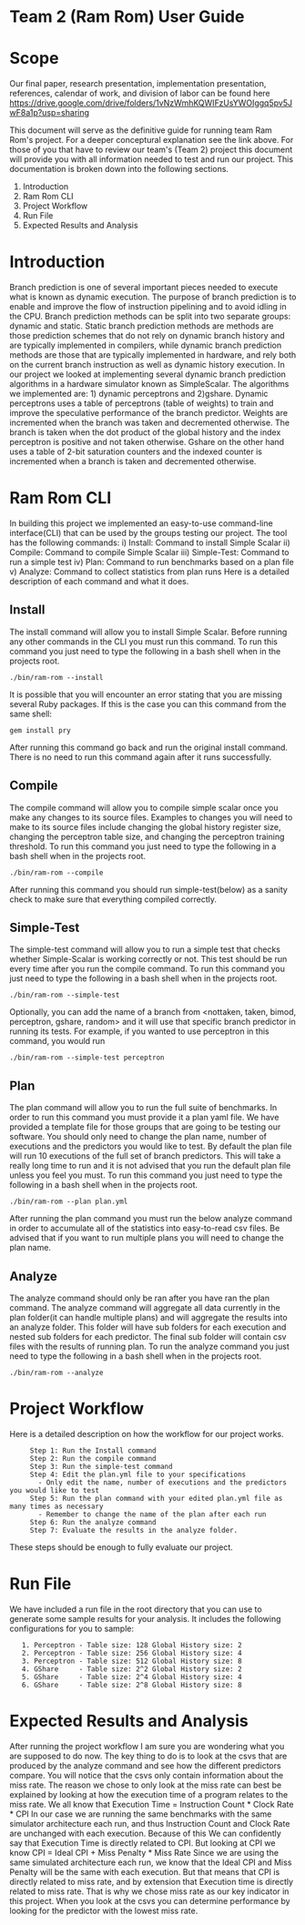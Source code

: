 # Team 2 (Ram Rom) User Guide

# Scope

Our final paper, research presentation, implementation presentation, references, calendar of work, and division of labor can be found here https://drive.google.com/drive/folders/1vNzWmhKQWIFzUsYWOIggq5pv5JwF8a1p?usp=sharing

This document will serve as the definitive guide for running team Ram Rom's project. For a deeper conceptural explanation see the link above. For those of you that have to review our team's (Team 2) project this document will provide you with all information needed to test and run our project. This documentation is broken down into the following sections.

1. Introduction
2. Ram Rom CLI
3. Project Workflow
4. Run File
5. Expected Results and Analysis


# Introduction

Branch prediction is one of several important pieces needed to execute what
is known as dynamic execution. The purpose of branch prediction is to enable
and improve the flow of instruction pipelining and to avoid idling in the CPU.
Branch prediction methods can be split into two separate groups: dynamic and
static. Static branch prediction methods are methods are those prediction
schemes that do not rely on dynamic branch history and are typically implemented
in compilers, while dynamic branch prediction methods are those that are typically
implemented in hardware, and rely both on the current branch instruction as well
as dynamic history execution. In our project we looked at implementing several
dynamic branch prediction algorithms in a hardware simulator known as SimpleScalar.
The algorithms we implemented are: 1) dynamic perceptrons and 2)gshare. Dynamic
perceptrons uses a table of perceptrons (table of weights) to train and
improve the speculative performance of the branch predictor. Weights are incremented
when the branch was taken and decremented otherwise. The branch is taken when the
dot product of the global history and the index perceptron is positive and not taken
otherwise. Gshare on the other hand uses a table of 2-bit saturation counters and
the indexed counter is incremented when a branch is taken and decremented otherwise.


# Ram Rom CLI

In building this project we implemented an easy-to-use command-line interface(CLI) that
can be used by the groups testing our project. The tool has the following commands:
    i) Install:                 Command to install Simple Scalar
    ii) Compile:                Command to compile Simple Scalar
    iii) Simple-Test:           Command to run a simple test
    iv) Plan:                   Command to run benchmarks based on a plan file
    v) Analyze:                 Command to collect statistics from plan runs
Here is a detailed description of each command and what it does.

## Install

The install command will allow you to install Simple Scalar. Before running any other commands in the CLI you must run this command. To run this command you just need to type the following in a bash shell when in the projects root.

```./bin/ram-rom --install```
    
It is possible that you will encounter an error stating that you are missing several Ruby packages. If this is the case you can this command from the same shell:

```gem install pry```

After running this command go back and run the original install command. There is no need to run this command again after it runs successfully.

## Compile

The compile command will allow you to compile simple scalar once you make any changes to its source files. Examples to changes you will need to make to its source files include changing the global history register size, changing the perceptron table size, and changing the perceptron training threshold. To run this command you just need to type the following
in a bash shell when in the projects root.

```./bin/ram-rom --compile```

After running this command you should run simple-test(below) as a sanity check to make sure
that everything compiled correctly.

## Simple-Test

The simple-test command will allow you to run a simple test that checks whether Simple-Scalar
is working correctly or not. This test should be run every time after you run the compile command.
To run this command you just need to type the following in a bash shell when in the projects root.

```./bin/ram-rom --simple-test```

Optionally, you can add the name of a branch from <nottaken, taken, bimod, perceptron, gshare, random>
and it will use that specific branch predictor in running its tests. For example, if you wanted to use
perceptron in this command, you would run

```./bin/ram-rom --simple-test perceptron```

## Plan

The plan command will allow you to run the full suite of benchmarks. In order to run this command you
must provide it a plan yaml file. We have provided a template file for those groups that are going to
be testing our software. You should only need to change the plan name, number of executions and the predictors
you would like to test. By default the plan file will run 10 executions of the full set of branch predictors.
This will take a really long time to run and it is not advised that you run the default plan file unless
you feel you must. To run this command you just need to type the following in a bash shell when in the projects
root.

```./bin/ram-rom --plan plan.yml```

After running the plan command you must run the below analyze command in order to accumulate all of the statistics
into easy-to-read csv files. Be advised that if you want to run multiple plans you will need to change the plan
name.

## Analyze

The analyze command should only be ran after you have ran the plan command. The analyze command will aggregate all
data currently in the plan folder(it can handle multiple plans) and will aggregate the results into an analyze folder.
This folder will have sub folders for each execution and nested sub folders for each predictor. The final sub folder
will contain csv files with the results of running plan. To run the analyze command you just need to type the following
in a bash shell when in the projects root.

```./bin/ram-rom --analyze```

# Project Workflow

Here is a detailed description on how the workflow for our project works.
```
     Step 1: Run the Install command
     Step 2: Run the compile command
     Step 3: Run the simple-test command
     Step 4: Edit the plan.yml file to your specifications
       - Only edit the name, number of executions and the predictors you would like to test
     Step 5: Run the plan command with your edited plan.yml file as many times as necessary
       - Remember to change the name of the plan after each run
     Step 6: Run the analyze command
     Step 7: Evaluate the results in the analyze folder. 
```
These steps should be enough to fully evaluate our project. 

# Run File

We have included a run file in the root directory that you can use to generate some sample results
for your analysis. It includes the following configurations for you to sample:
```
   1. Perceptron - Table size: 128 Global History size: 2
   2. Perceptron - Table size: 256 Global History size: 4
   3. Perceptron - Table size: 512 Global History size: 8
   4. GShare     - Table size: 2^2 Global History size: 2
   5. GShare     - Table size: 2^4 Global History size: 4
   6. GShare     - Table size: 2^8 Global History size: 8
```

# Expected Results and Analysis

After running the project workflow I am sure you are wondering what you are supposed to do now.
The key thing to do is to look at the csvs that are produced by the analyze command and see
how the different predictors compare. You will notice that the csvs only contain information
about the miss rate. The reason we chose to only look at the miss rate can best be explained by
looking at how the execution time of a program relates to the miss rate. We all know that
        Execution Time = Instruction Count * Clock Rate * CPI
In our case we are running the same benchmarks with the same simulator architecture each run,
and thus Instruction Count and Clock Rate are unchanged with each execution. Because of this
We can confidently say that Execution Time is directly related to CPI. But looking at CPI we know
       CPI = Ideal CPI + Miss Penalty * Miss Rate
Since we are using the same simulated architecture each run, we know that the Ideal CPI and
Miss Penalty will be the same with each execution. But that means that CPI is directly
related to miss rate, and by extension that Execution time is directly related to miss rate. That
is why we chose miss rate as our key indicator in this project. When you look at the csvs you
can determine performance by looking for the predictor with the lowest miss rate.
